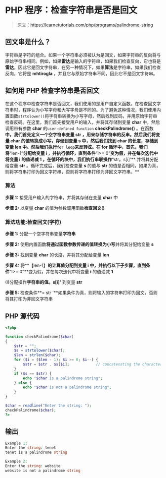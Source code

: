 # PHP 程序：检查字符串是否是回文

> 原文：<https://learnetutorials.com/php/programs/palindrome-string>

## 回文串是什么？

字符串是字符的组合。如果一个字符串必须被认为是回文，如果字符串的反向将与原始字符串相同。例如，如果**雷达**是输入的字符串，如果我们检查反向，它也将是**雷达**，因此它是回文字符串，在另一种情况下，如果**算法**是字符串，如果我们检查反向，它将是 **mhtirogla** ，并且它与原始字符串不同，因此它不是回文字符串。

## 如何用 PHP 检查字符串是否回文

在这个程序中检查字符串是否回文，我们使用的是用户自定义函数。在检查回文字符串时，程序认为小写字母和大写字母是不同的。为了避免这种情况，我们使用内置函数`strtolower()`将字符串转换为小写字母，然后找到反码，并用原始字符串检查反码。在这里，我们首先接受用户的输入，并将其存储到变量 **char** 中，然后调用带有参数 **char** 的`user-defined function` **checkPalindrome()** 。在函数**中，我们首先定义一个空字符串变量 **str** ，用来存储字符串的反串。然后我们将变量 **char** 的值转换成小写，存储到变量 **s** 中，然后我们找到 **char** 的长度，存储到变量 **len** 中。然后我们执行`for loop`来反转弦。在 for 循环中，首先，我们将**“len-1”**分配给变量 **i** ，并执行循环，直到条件**“I>= 0”**变为假，并在每次迭代中将变量 **i** 的值递减 **1** ，在循环的块中，我们执行串联操作**“str。s[i]'** 并将其分配给变量 **str** 。循环完成后，我们检查变量 **s** 的值与 **str** 的值是否相同，如果为真，则将字符串打印为回文字符串，否则将字符串打印为非回文字符串。**

### 算法

**步骤 1:** 接受用户输入的字符串，并将其存储在变量 **char** 中

**步骤 2:** 以变量 **char** 的值为参数调用函数**检查回文()**

### 算法功能:**检查回文(字符)**

**步骤 1:** 分配一个空字符串变量**字符串**

**步骤 2:** 使用内置函数**将通过函数参数传递的值转换为小写**并将其分配给变量 **s**

**步骤 3:** 找到变量 **char** 的长度，并将其分配给变量 **len**

**步骤 4:** 将**【len-1】**的计算值分配到变量 **i** 中，并执行以下子步骤，直到条件**“I>= 0”**变为假，并在每次迭代中将变量 **i** 的值递减 **1**

(I)分配操作**字符串的值。s[i]'** 到变量 **str**

**步骤 5:** 检查条件**= str '**如果条件为真，则将输入的字符串打印为回文，否则将其打印为非回文字符串

## PHP 源代码

```php
<?php

function checkPalindrome($char)
{
    $str = "";
    $s = strtolower($char);
    $len = strlen($char);
    for ($i = ($len - 1); $i >= 0; $i--) {
        $str = $str . $s[$i];            // concatenating the character of each index with the value of variable str
    }
    if ($s == $str) {
        echo "$char is a palindrome string";
    } else {
        echo "$char is not a palindrome string";
    }
}

$char = readline("Enter the string: ");
checkPalindrome($char);
?>

```

## 输出

```php
Example 1:
Enter the string: tenet
tenet is a palindrome string

Example 2:
Enter the string: website
website is not a palindrome string
```